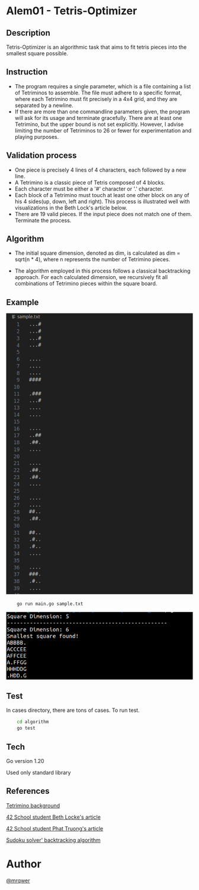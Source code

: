 # Alem01 - Tetris-Optimizer

## Description
Tetris-Optimizer is an algorithmic task that aims to fit tetris pieces into the smallest square possible.

## Instruction
* The program requires a single parameter, which is a file containing a list of Tetriminos to assemble. The file must adhere to a specific format, where each Tetrimino must fit precisely in a 4x4 grid, and they are separated by a newline.
* If there are more than one commandline parameters given, the program will ask for its usage and terminate gracefully. There are at least one Tetrimino, but the upper bound is not set explicitly. However, I advise limiting the number of Tetriminos to 26 or fewer for experimentation and playing purposes.

## Validation process
* One piece is precisely 4 lines of 4 characters, each followed by a new line.
* A Tetrimino is a classic piece of Tetris composed of 4 blocks.
* Each character must be either a '#' character or '.' character.
* Each block of a Tetrimino must touch at least one other block on any of his 4 sides(up, down, left and right). This process is illustrated well with visualizations in the Beth Lock's article below.
* There are 19 valid pieces. If the input piece does not match one of them. Terminate the process.


## Algorithm
- The initial square dimension, denoted as dim, is calculated as dim = sqrt(n * 4), where n represents the number of Tetrimino pieces.

- The algorithm employed in this process follows a classical backtracking approach. For each calculated dimension, we recursively fit all combinations of Tetrimino pieces within the square board.
## Example
![Valid Input](workfiles/ex1.png)

```bash
    go run main.go sample.txt
```

![Valid Result](workfiles/res1.png)

## Test
In cases directory, there are tons of cases.
To run test.
```bash
    cd algorithm
    go test
```

## Tech
Go version 1.20

Used only standard library
## References
[Tetrimino background](https://en.wikipedia.org/wiki/Tetromino)

[42 School student Beth Locke's article](https://medium.com/@bethnenniger/fillit-solving-for-the-smallest-square-of-tetrominos-c6316004f909)

[42 School student Phat Truong's article](https://medium.com/@phtruong42/42-project-fillit-ffd0ce54223e)

[Sudoku solver' backtracking algorithm](https://www-geeksforgeeks-org.cdn.ampproject.org/c/s/www.geeksforgeeks.org/sudoku-backtracking-7/amp/)

# Author
[@mrqwer](https://github.com/mrqwer)